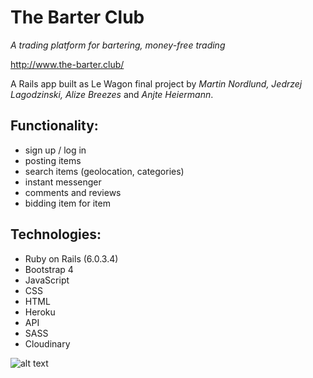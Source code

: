 # The Barter Club
*A trading platform for bartering, money-free trading*

http://www.the-barter.club/

A Rails app built as Le Wagon final project by *Martin Nordlund, Jedrzej Lagodzinski, Alize Breezes* and *Anjte Heiermann*.

## Functionality:
- sign up / log in
- posting items
- search items (geolocation, categories)
- instant messenger
- comments and reviews
- bidding item for item

## Technologies:
- Ruby on Rails (6.0.3.4)
- Bootstrap 4
- JavaScript
- CSS
- HTML
- Heroku
- API
- SASS
- Cloudinary



![alt text](https://mockuphone.com/upload/581e5f3b6b1468234b56b15dc567dacc/iphone12promaxgraphite/iphone12promaxgraphite_portrait.png)
